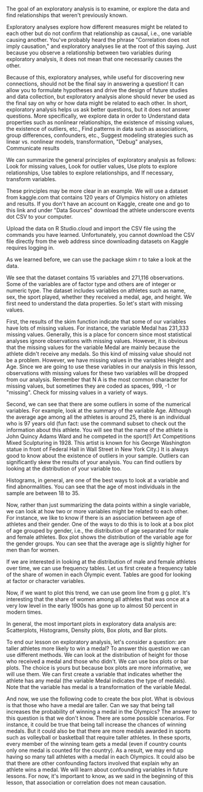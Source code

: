 The goal of an exploratory analysis is to examine, or explore the data and find relationships that weren't previously known. 

Exploratory analyses explore how different measures might be related to each other but do not confirm that relationship as causal, i.e., one variable causing another. You've probably heard the phrase "Correlation does not imply causation," and exploratory analyses lie at the root of this saying. Just because you observe a relationship between two variables during exploratory analysis, it does not mean that one necessarily causes the other.

Because of this, exploratory analyses, while useful for discovering new connections, should not be the final say in answering a question! It can allow you to formulate hypotheses and drive the design of future studies and data collection, but exploratory analysis alone should never be used as the final say on why or how data might be related to each other. In short, exploratory analysis helps us ask better questions, but it does not answer questions. More specifically, we explore data in order to Understand data properties such as nonlinear relationships, the existence of missing values, the existence of outliers, etc., Find patterns in data such as associations, group differences, confounders, etc., Suggest modeling strategies such as linear vs. nonlinear models, transformation, "Debug" analyses, Communicate results

We can summarize the general principles of exploratory analysis as follows: Look for missing values, Look for outlier values, Use plots to explore relationships, Use tables to explore relationships, and If necessary, transform variables.

These principles may be more clear in an example. We will use a dataset from kaggle.com that contains 120 years of Olympics history on athletes and results. If you don't have an account on Kaggle, create one and go to this link and under "Data Sources" download the athlete underscore events dot CSV to your computer. 

Upload the data on R Studio.cloud and import the CSV file using the commands you have learned. Unfortunately, you cannot download the CSV file directly from the web address since downloading datasets on Kaggle requires logging in.

As we learned before, we can use the package skim r to take a look at the data. 

We see that the dataset contains 15 variables and 271,116 observations. Some of the variables are of factor type and others are of integer or numeric type. The dataset includes variables on athletes such as name, sex, the sport played, whether they received a medal, age, and height. We first need to understand the data properties. So let's start with missing values.

First, the results of the skim function indicate that some of our variables have lots of missing values. For instance, the variable Medal has 231,333 missing values. Generally, this is a place for concern since most statistical analyses ignore observations with missing values. However, it is obvious that the missing values for the variable Medal are mainly because the athlete didn't receive any medals. So this kind of missing value should not be a problem. However, we have missing values in the variables Height and Age. Since we are going to use these variables in our analysis in this lesson, observations with missing values for these two variables will be dropped from our analysis. Remember that N A is the most common character for missing values, but sometimes they are coded as spaces, 999, -1 or "missing". Check for missing values in a variety of ways.

Second, we can see that there are some outliers in some of the numerical variables. For example, look at the summary of the variable Age. Although the average age among all the athletes is around 25, there is an individual who is 97 years old (fun fact: use the command subset to check out the information about this athlete. You will see that the name of the athlete is John Quincy Adams Ward and he competed in the sport(!) Art Competitions Mixed Sculpturing in 1928. This artist is known for his George Washington statue in front of Federal Hall in Wall Street in New York City.) It is always good to know about the existence of outliers in your sample. Outliers can significantly skew the results of your analysis. You can find outliers by looking at the distribution of your variable too.

Histograms, in general, are one of the best ways to look at a variable and find abnormalities. You can see that the age of most individuals in the sample are between 18 to 35.

Now, rather than just summarizing the data points within a single variable, we can look at how two or more variables might be related to each other. For instance, we like to know if there is an association between age of athletes and their gender. One of the ways to do this is to look at a box plot of age grouped by gender, i.e., the distribution of age separated for male and female athletes. Box plot shows the distribution of the variable age for the gender groups. You can see that the average age is slightly higher for men than for women. 

If we are interested in looking at the distribution of male and female athletes over time, we can use frequency tables. Let us first create a frequency table of the share of women in each Olympic event. Tables are good for looking at factor or character variables.

Now, if we want to plot this trend, we can use geom line from g g plot. It's interesting that the share of women among all athletes that was once at a very low level in the early 1900s has gone up to almost 50 percent in modern times.

In general, the most important plots in exploratory data analysis are: Scatterplots, Histograms, Density plots, Box plots, and Bar plots.

To end our lesson on exploratory analysis, let's consider a question: are taller athletes more likely to win a medal? To answer this question we can use different methods. We can look at the distribution of height for those who received a medal and those who didn't. We can use box plots or bar plots. The choice is yours but because box plots are more informative, we will use them. We can first create a variable that indicates whether the athlete has any medal (the variable Medal indicates the type of medals). Note that the variable has medal is a transformation of the variable Medal.

And now, we use the following code to create the box plot. What is obvious is that those who have a medal are taller. Can we say that being tall increases the probability of winning a medal in the Olympics? The answer to this question is that we don't know. There are some possible scenarios. For instance, it could be true that being tall increase the chances of winning medals. But it could also be that there are more medals awarded in sports such as volleyball or basketball that require taller athletes. In these sports, every member of the winning team gets a medal (even if country counts only one medal is counted for the country). As a result, we may end up having so many tall athletes with a medal in each Olympics. It could also be that there are other confounding factors involved that explain why an athlete wins a medal. We will learn about confounding variables in future lessons. For now, it's important to know, as we said in the beginning of this lesson, that association or correlation does not mean causation.